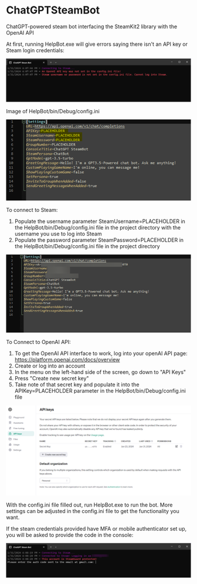 # ChatGPTSteamBot
ChatGPT-powered steam bot interfacing the SteamKit2 library with the OpenAI API

At first, running HelpBot.exe will give errors saying there isn't an API key or Steam login credentials: 

![alt text](Pictures/Before_Setting_Key_And_Login.png)

Image of HelpBot/bin/Debug/config.ini

![alt text](Pictures/Before_Configured.png)

To connect to Steam:

1. Populate the username parameter SteamUsername=PLACEHOLDER in the HelpBot/bin/Debug/config.ini file in the project directory with the username you use to log into Steam
2. Populate the password parameter SteamPassword=PLACEHOLDER in the HelpBot/bin/Debug/config.ini file in the project directory

![alt text](Pictures/After_Configured.png)

To Connect to OpenAI API:

1. To get the OpenAI API interface to work, log into your openAI API page: https://platform.openai.com/docs/overview
2. Create or log into an account
3. In the menu on the left-hand side of the screen, go down to "API Keys"
4. Press "Create new secret key"
5. Take note of that secret key and populate it into the APIKey=PLACEHOLDER parameter in the HelpBot/bin/Debug/config.ini file

![alt text](Pictures/OpenAI_API_Key.png)

With the config.ini file filled out, run HelpBot.exe to run the bot. More settings can be adjusted in the config.ini file to get the functionality you want. 

If the steam credentials provided have MFA or mobile authenticator set up, you will be asked to provide the code in the console: 

![alt text](Pictures/SteamGuard_Needed.png)

